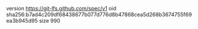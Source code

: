 version https://git-lfs.github.com/spec/v1
oid sha256:b7ad4c209df68438677b077d776d8b47868cea5d268b3674755f69ea3b945d95
size 990
